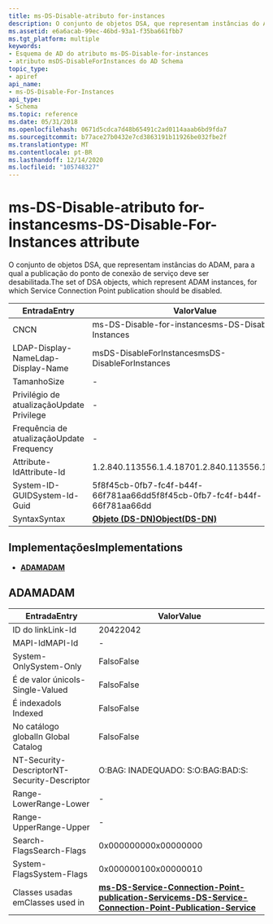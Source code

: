```yaml
---
title: ms-DS-Disable-atributo for-instances
description: O conjunto de objetos DSA, que representam instâncias do ADAM, para a qual a publicação do ponto de conexão de serviço deve ser desabilitada.
ms.assetid: e6a6acab-99ec-46bd-93a1-f35ba661fbb7
ms.tgt_platform: multiple
keywords:
- Esquema de AD do atributo ms-DS-Disable-for-instances
- atributo msDS-DisableForInstances do AD Schema
topic_type:
- apiref
api_name:
- ms-DS-Disable-For-Instances
api_type:
- Schema
ms.topic: reference
ms.date: 05/31/2018
ms.openlocfilehash: 0671d5cdca7d48b65491c2ad0114aaab6bd9fda7
ms.sourcegitcommit: b77ace27b0432e7cd3863191b11926be032fbe2f
ms.translationtype: MT
ms.contentlocale: pt-BR
ms.lasthandoff: 12/14/2020
ms.locfileid: "105748327"
---
```

# <a name="ms-ds-disable-for-instances-attribute"></a><span data-ttu-id="0d116-105">ms-DS-Disable-atributo for-instances</span><span class="sxs-lookup"><span data-stu-id="0d116-105">ms-DS-Disable-For-Instances attribute</span></span>

<span data-ttu-id="0d116-106">O conjunto de objetos DSA, que representam instâncias do ADAM, para a qual a publicação do ponto de conexão de serviço deve ser desabilitada.</span><span class="sxs-lookup"><span data-stu-id="0d116-106">The set of DSA objects, which represent ADAM instances, for which Service Connection Point publication should be disabled.</span></span>



| <span data-ttu-id="0d116-107">Entrada</span><span class="sxs-lookup"><span data-stu-id="0d116-107">Entry</span></span> | <span data-ttu-id="0d116-108">Valor</span><span class="sxs-lookup"><span data-stu-id="0d116-108">Value</span></span> |
|-------------------|-----------------------------------------|
| <span data-ttu-id="0d116-109">CN</span><span class="sxs-lookup"><span data-stu-id="0d116-109">CN</span></span>                | <span data-ttu-id="0d116-110">ms-DS-Disable-for-instances</span><span class="sxs-lookup"><span data-stu-id="0d116-110">ms-DS-Disable-For-Instances</span></span>             |
| <span data-ttu-id="0d116-111">LDAP-Display-Name</span><span class="sxs-lookup"><span data-stu-id="0d116-111">Ldap-Display-Name</span></span> | <span data-ttu-id="0d116-112">msDS-DisableForInstances</span><span class="sxs-lookup"><span data-stu-id="0d116-112">msDS-DisableForInstances</span></span>                |
| <span data-ttu-id="0d116-113">Tamanho</span><span class="sxs-lookup"><span data-stu-id="0d116-113">Size</span></span>              | \-                                      |
| <span data-ttu-id="0d116-114">Privilégio de atualização</span><span class="sxs-lookup"><span data-stu-id="0d116-114">Update Privilege</span></span>  | \-                                      |
| <span data-ttu-id="0d116-115">Frequência de atualização</span><span class="sxs-lookup"><span data-stu-id="0d116-115">Update Frequency</span></span>  | \-                                      |
| <span data-ttu-id="0d116-116">Attribute-Id</span><span class="sxs-lookup"><span data-stu-id="0d116-116">Attribute-Id</span></span>      | <span data-ttu-id="0d116-117">1.2.840.113556.1.4.1870</span><span class="sxs-lookup"><span data-stu-id="0d116-117">1.2.840.113556.1.4.1870</span></span>                 |
| <span data-ttu-id="0d116-118">System-ID-GUID</span><span class="sxs-lookup"><span data-stu-id="0d116-118">System-Id-Guid</span></span>    | <span data-ttu-id="0d116-119">5f8f45cb-0fb7-fc4f-b44f-66f781aa66dd</span><span class="sxs-lookup"><span data-stu-id="0d116-119">5f8f45cb-0fb7-fc4f-b44f-66f781aa66dd</span></span>    |
| <span data-ttu-id="0d116-120">Syntax</span><span class="sxs-lookup"><span data-stu-id="0d116-120">Syntax</span></span>            | [<span data-ttu-id="0d116-121">**Objeto (DS-DN)**</span><span class="sxs-lookup"><span data-stu-id="0d116-121">**Object(DS-DN)**</span></span>](s-object-ds-dn.md) |



## <a name="implementations"></a><span data-ttu-id="0d116-122">Implementações</span><span class="sxs-lookup"><span data-stu-id="0d116-122">Implementations</span></span>

-   [<span data-ttu-id="0d116-123">**ADAM**</span><span class="sxs-lookup"><span data-stu-id="0d116-123">**ADAM**</span></span>](#adam)

## <a name="adam"></a><span data-ttu-id="0d116-124">ADAM</span><span class="sxs-lookup"><span data-stu-id="0d116-124">ADAM</span></span>



| <span data-ttu-id="0d116-125">Entrada</span><span class="sxs-lookup"><span data-stu-id="0d116-125">Entry</span></span> | <span data-ttu-id="0d116-126">Valor</span><span class="sxs-lookup"><span data-stu-id="0d116-126">Value</span></span> |
|------------------------|--------------------------------------------------------------------------------------------------------------------------|
| <span data-ttu-id="0d116-127">ID do link</span><span class="sxs-lookup"><span data-stu-id="0d116-127">Link-Id</span></span>                | <span data-ttu-id="0d116-128">2042</span><span class="sxs-lookup"><span data-stu-id="0d116-128">2042</span></span>                                                                                                                     |
| <span data-ttu-id="0d116-129">MAPI-Id</span><span class="sxs-lookup"><span data-stu-id="0d116-129">MAPI-Id</span></span>                | \-                                                                                                                       |
| <span data-ttu-id="0d116-130">System-Only</span><span class="sxs-lookup"><span data-stu-id="0d116-130">System-Only</span></span>            | <span data-ttu-id="0d116-131">Falso</span><span class="sxs-lookup"><span data-stu-id="0d116-131">False</span></span>                                                                                                                    |
| <span data-ttu-id="0d116-132">É de valor único</span><span class="sxs-lookup"><span data-stu-id="0d116-132">Is-Single-Valued</span></span>       | <span data-ttu-id="0d116-133">Falso</span><span class="sxs-lookup"><span data-stu-id="0d116-133">False</span></span>                                                                                                                    |
| <span data-ttu-id="0d116-134">É indexado</span><span class="sxs-lookup"><span data-stu-id="0d116-134">Is Indexed</span></span>             | <span data-ttu-id="0d116-135">Falso</span><span class="sxs-lookup"><span data-stu-id="0d116-135">False</span></span>                                                                                                                    |
| <span data-ttu-id="0d116-136">No catálogo global</span><span class="sxs-lookup"><span data-stu-id="0d116-136">In Global Catalog</span></span>      | <span data-ttu-id="0d116-137">Falso</span><span class="sxs-lookup"><span data-stu-id="0d116-137">False</span></span>                                                                                                                    |
| <span data-ttu-id="0d116-138">NT-Security-Descriptor</span><span class="sxs-lookup"><span data-stu-id="0d116-138">NT-Security-Descriptor</span></span> | <span data-ttu-id="0d116-139">O:BAG: INADEQUADO: S:</span><span class="sxs-lookup"><span data-stu-id="0d116-139">O:BAG:BAD:S:</span></span>                                                                                                             |
| <span data-ttu-id="0d116-140">Range-Lower</span><span class="sxs-lookup"><span data-stu-id="0d116-140">Range-Lower</span></span>            | \-                                                                                                                       |
| <span data-ttu-id="0d116-141">Range-Upper</span><span class="sxs-lookup"><span data-stu-id="0d116-141">Range-Upper</span></span>            | \-                                                                                                                       |
| <span data-ttu-id="0d116-142">Search-Flags</span><span class="sxs-lookup"><span data-stu-id="0d116-142">Search-Flags</span></span>           | <span data-ttu-id="0d116-143">0x00000000</span><span class="sxs-lookup"><span data-stu-id="0d116-143">0x00000000</span></span>                                                                                                               |
| <span data-ttu-id="0d116-144">System-Flags</span><span class="sxs-lookup"><span data-stu-id="0d116-144">System-Flags</span></span>           | <span data-ttu-id="0d116-145">0x00000010</span><span class="sxs-lookup"><span data-stu-id="0d116-145">0x00000010</span></span>                                                                                                               |
| <span data-ttu-id="0d116-146">Classes usadas em</span><span class="sxs-lookup"><span data-stu-id="0d116-146">Classes used in</span></span>        | [<span data-ttu-id="0d116-147">**ms-DS-Service-Connection-Point-publication-Service**</span><span class="sxs-lookup"><span data-stu-id="0d116-147">**ms-DS-Service-Connection-Point-Publication-Service**</span></span>](c-msds-serviceconnectionpointpublicationservice.md)<br/> |



 

 





